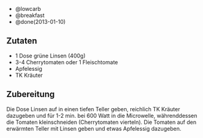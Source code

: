 - @lowcarb
- @breakfast
- @done(2013-01-10)


## Zutaten
- 1 Dose grüne Linsen (400g)
- 3-4 Cherrytomaten oder 1 Fleischtomate
- Apfelessig
- TK Kräuter

## Zubereitung
Die Dose Linsen auf in einen tiefen Teller geben, reichlich TK Kräuter dazugeben und für 1-2 min. bei 600 Watt in die Microwelle, währenddessen die Tomaten kleinschneiden (Cherrytomaten vierteln). Die Tomaten auf den erwärmten Teller mit Linsen geben und etwas Apfelessig dazugeben.
